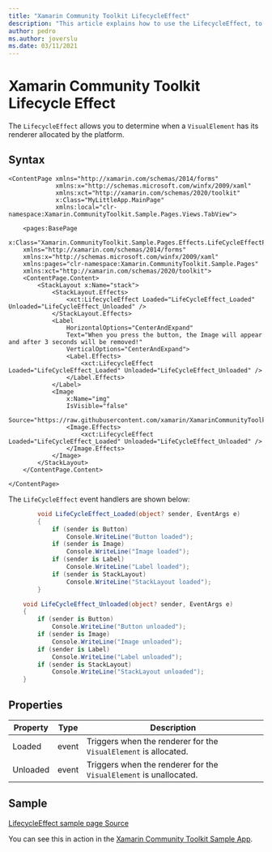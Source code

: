 ```yaml
---
title: "Xamarin Community Toolkit LifecycleEffect"
description: "This article explains how to use the LifecycleEffect, to determine when a VisualElement is loaded and unloaded from memory."
author: pedro
ms.author: joverslu
ms.date: 03/11/2021
---
```


# Xamarin Community Toolkit Lifecycle Effect

The `LifecycleEffect` allows you to determine when a `VisualElement` has its renderer allocated by the platform.

## Syntax

```xaml
<ContentPage xmlns="http://xamarin.com/schemas/2014/forms"
             xmlns:x="http://schemas.microsoft.com/winfx/2009/xaml"
             xmlns:xct="http://xamarin.com/schemas/2020/toolkit"
             x:Class="MyLittleApp.MainPage"
             xmlns:local="clr-namespace:Xamarin.CommunityToolkit.Sample.Pages.Views.TabView">

    <pages:BasePage
    x:Class="Xamarin.CommunityToolkit.Sample.Pages.Effects.LifeCycleEffectPage"
    xmlns="http://xamarin.com/schemas/2014/forms"
    xmlns:x="http://schemas.microsoft.com/winfx/2009/xaml"
    xmlns:pages="clr-namespace:Xamarin.CommunityToolkit.Sample.Pages"
    xmlns:xct="http://xamarin.com/schemas/2020/toolkit">
    <ContentPage.Content>
        <StackLayout x:Name="stack">
            <StackLayout.Effects>
                <xct:LifecycleEffect Loaded="LifeCycleEffect_Loaded" Unloaded="LifeCycleEffect_Unloaded" />
            </StackLayout.Effects>
            <Label
                HorizontalOptions="CenterAndExpand"
                Text="When you press the button, the Image will appear and after 3 seconds will be removed!"
                VerticalOptions="CenterAndExpand">
                <Label.Effects>
                    <xct:LifecycleEffect Loaded="LifeCycleEffect_Loaded" Unloaded="LifeCycleEffect_Unloaded" />
                </Label.Effects>
            </Label>
            <Image
                x:Name="img"
                IsVisible="false"
                Source="https://raw.githubusercontent.com/xamarin/XamarinCommunityToolkit/main/assets/XamarinCommunityToolkit_128x128.png">
                <Image.Effects>
                    <xct:LifecycleEffect Loaded="LifeCycleEffect_Loaded" Unloaded="LifeCycleEffect_Unloaded" />
                </Image.Effects>
            </Image>
        </StackLayout>
    </ContentPage.Content>

</ContentPage>
```

The `LifeCycleEffect` event handlers are shown below:

```csharp
        void LifeCycleEffect_Loaded(object? sender, EventArgs e)
        {
            if (sender is Button)
                Console.WriteLine("Button loaded");
            if (sender is Image)
                Console.WriteLine("Image loaded");
            if (sender is Label)
                Console.WriteLine("Label loaded");
            if (sender is StackLayout)
                Console.WriteLine("StackLayout loaded");
        }

	void LifeCycleEffect_Unloaded(object? sender, EventArgs e)
	{
		if (sender is Button)
			Console.WriteLine("Button unloaded");
		if (sender is Image)
			Console.WriteLine("Image unloaded");
		if (sender is Label)
			Console.WriteLine("Label unloaded");
		if (sender is StackLayout)
			Console.WriteLine("StackLayout unloaded");
	}
```

## Properties

|Property  |Type  |Description  |
|---------|---------|---------|
| Loaded | event| Triggers when the renderer for the `VisualElement` is allocated.|
| Unloaded | event| Triggers when the renderer for the `VisualElement` is unallocated. |

## Sample

[LifecycleEffect sample page Source](https://github.com/xamarin/XamarinCommunityToolkit/blob/develop/samples/XCT.Sample/Pages/Effects/LifeCycleEffectPage.xaml)

You can see this in action in the [Xamarin Community Toolkit Sample App](https://github.com/xamarin/XamarinCommunityToolkit).
